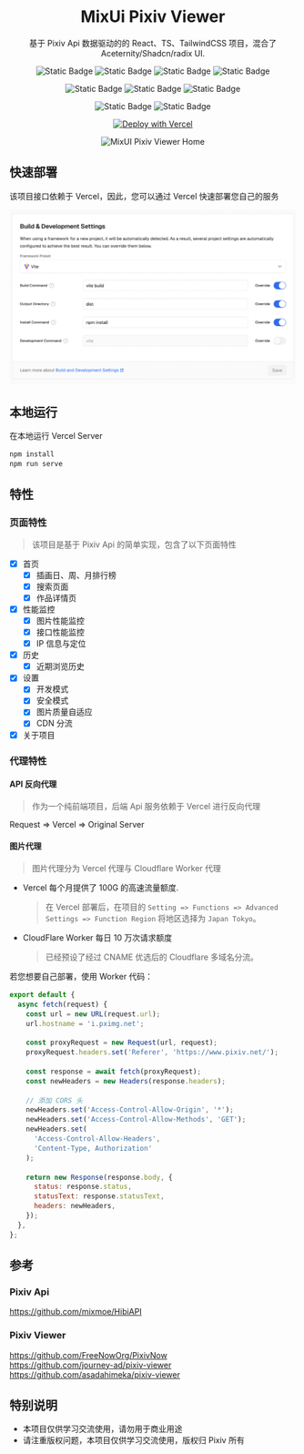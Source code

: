 <div align="center">
  
# MixUi Pixiv Viewer

基于 Pixiv Api 数据驱动的的 React、TS、TailwindCSS 项目，混合了 Aceternity/Shadcn/radix UI.

![Static Badge](https://img.shields.io/badge/react-black?style=flat&logo=react&logoColor=%23F7DF1E)
![Static Badge](https://img.shields.io/badge/typescript-black?style=flat&logo=typescript&logoColor=%23F7DF1E)
![Static Badge](https://img.shields.io/badge/tailwindcss-black?style=flat&logo=tailwindcss&logoColor=%23F7DF1E)
![Static Badge](https://img.shields.io/badge/vite-black?style=flat&logo=vite&logoColor=%23F7DF1E)

![Static Badge](https://img.shields.io/badge/aceternityui-black?style=flat&logo=shadcnui&logoColor=%23F7DF1E)
![Static Badge](https://img.shields.io/badge/shadcnui-black?style=flat&logo=shadcnui&logoColor=%23F7DF1E)
![Static Badge](https://img.shields.io/badge/radixui-black?style=flat&logo=radixui&logoColor=%23F7DF1E)

![Static Badge](https://img.shields.io/badge/vercel-black?style=flat&logo=vercel&logoColor=%23F7DF1E)
![Static Badge](https://img.shields.io/badge/cloudflare-black?style=flat&logo=cloudflare&logoColor=%23F7DF1E)

[![Deploy with Vercel](https://vercel.com/button)](https://vercel.com/new/clone?repository-url=https://github.com/inokoe/MixUI-Pixiv-Viewer&demo-title=MuiPixivViewer)

![MixUI Pixiv Viewer Home](./public/readme/PixivHome.png)

</div>

## 快速部署

该项目接口依赖于 Vercel，因此，您可以通过 Vercel 快速部署您自己的服务

![Vercel Config](./public/readme/VercelConfig.png)

## 本地运行

在本地运行 Vercel Server

```bash
npm install
npm run serve
```

## 特性

### 页面特性

> 该项目是基于 Pixiv Api 的简单实现，包含了以下页面特性

- [x] 首页
  - [x] 插画日、周、月排行榜
  - [x] 搜索页面
  - [x] 作品详情页
- [x] 性能监控
  - [x] 图片性能监控
  - [x] 接口性能监控
  - [x] IP 信息与定位
- [x] 历史
  - [x] 近期浏览历史
- [x] 设置
  - [x] 开发模式
  - [x] 安全模式
  - [x] 图片质量自适应
  - [x] CDN 分流
- [x] 关于项目

### 代理特性

#### API 反向代理

> 作为一个纯前端项目，后端 Api 服务依赖于 Vercel 进行反向代理

Request => Vercel => Original Server

#### 图片代理

> 图片代理分为 Vercel 代理与 Cloudflare Worker 代理

- Vercel 每个月提供了 100G 的高速流量额度.

  > 在 Vercel 部署后，在项目的 `Setting => Functions => Advanced Settings => Function Region` 将地区选择为 `Japan Tokyo`。

- CloudFlare Worker 每日 10 万次请求额度
  > 已经预设了经过 CNAME 优选后的 Cloudflare 多域名分流。

若您想要自己部署，使用 Worker 代码：

```js
export default {
  async fetch(request) {
    const url = new URL(request.url);
    url.hostname = 'i.pximg.net';

    const proxyRequest = new Request(url, request);
    proxyRequest.headers.set('Referer', 'https://www.pixiv.net/');

    const response = await fetch(proxyRequest);
    const newHeaders = new Headers(response.headers);

    // 添加 CORS 头
    newHeaders.set('Access-Control-Allow-Origin', '*');
    newHeaders.set('Access-Control-Allow-Methods', 'GET');
    newHeaders.set(
      'Access-Control-Allow-Headers',
      'Content-Type, Authorization'
    );

    return new Response(response.body, {
      status: response.status,
      statusText: response.statusText,
      headers: newHeaders,
    });
  },
};
```

## 参考

### Pixiv Api

https://github.com/mixmoe/HibiAPI

### Pixiv Viewer

https://github.com/FreeNowOrg/PixivNow  
https://github.com/journey-ad/pixiv-viewer  
https://github.com/asadahimeka/pixiv-viewer

## 特别说明

- 本项目仅供学习交流使用，请勿用于商业用途
- 请注重版权问题，本项目仅供学习交流使用，版权归 Pixiv 所有
